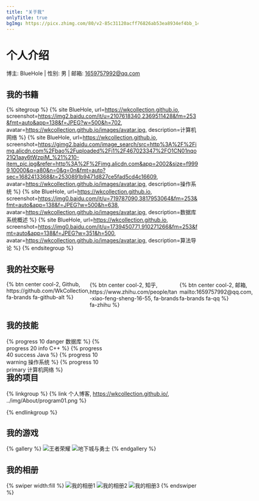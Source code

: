 ```yaml
---
title: "关于我"
onlyTitle: true
bgImg: https://picx.zhimg.com/80/v2-85c31120acff76826ab53ea8934ef4bb_1440w.webp
---
```


# 个人介绍
博主: BlueHole | 性别: 男 | 邮箱: 1659757992@qq.com

## 我的书籍
{% sitegroup %}
    {% site BlueHole, url=https://wkcollection.github.io, screenshot=https://img2.baidu.com/it/u=2107618340,2369511428&fm=253&fmt=auto&app=138&f=JPEG?w=500&h=702, avatar=https://wkcollection.github.io/images/avatar.jpg, description=计算机网络 %}
    {% site BlueHole, url=https://wkcollection.github.io, screenshot=https://gimg2.baidu.com/image_search/src=http%3A%2F%2Fimg.alicdn.com%2Fbao%2Fuploaded%2Fi1%2F467023347%2FO1CN01nqo21Q1aay6tWzpiM_%21%210-item_pic.jpg&refer=http%3A%2F%2Fimg.alicdn.com&app=2002&size=f9999,10000&q=a80&n=0&g=0n&fmt=auto?sec=1682413368&t=2530891b9471d827ce5fad5cd4c16609, avatar=https://wkcollection.github.io/images/avatar.jpg, description=操作系统 %}
    {% site BlueHole, url=https://wkcollection.github.io, screenshot=https://img0.baidu.com/it/u=719787090,3817953064&fm=253&fmt=auto&app=138&f=JPEG?w=500&h=638, avatar=https://wkcollection.github.io/images/avatar.jpg, description=数据库系统概述 %}
    {% site BlueHole, url=https://wkcollection.github.io, screenshot=https://img0.baidu.com/it/u=1739450771,910271266&fm=253&fmt=auto&app=138&f=JPEG?w=351&h=500, avatar=https://wkcollection.github.io/images/avatar.jpg, description=算法导论 %}
{% endsitegroup %}

## 我的社交账号
<div style="display: flex;">
{% btn center cool-2, Github, https://github.com/WkCollection, fa-brands fa-github-alt %}
<span style="width:5px;"></span>
{% btn center cool-2, 知乎, https://www.zhihu.com/people/tan-xiao-feng-sheng-16-55, fa-brands fa-zhihu %}
<span style="width:5px;"></span>
{% btn center cool-2, 邮箱, mailto:1659757992@qq.com, fa-brands fa-qq %}
</div>


## 我的技能

<div style="display: grid;
  grid-template-columns: 50% 50%;
  grid-template-rows: 30px 30px;
  grid-column-gap: 20px">
{% progress 10 danger 数据库 %}
{% progress 20 info C++ %}
{% progress 40 success Java %}
{% progress 10 warning 操作系统 %}
{% progress 10 primary 计算机网络 %}
</div>


## 我的项目
{% linkgroup %}
    {% link 个人博客, https://wkcollection.github.io/, ../img/About/program01.png %}

{% endlinkgroup %}

## 我的游戏
{% gallery %}
![王者荣耀](https://pic2.zhimg.com/v2-abb2c12e9fbe8dda1993f7cd5d149159_b.jpg)
![地下城与勇士](https://tu2.90la.cn/dotee/d/file/20220424/1035026414-0.jpg)
{% endgallery %}

## 我的相册
{% swiper width:fill %}
![我的相册1](https://pic3.zhimg.com/80/v2-7cfc909ebe8d83683909846edd6b5232_1440w.webp)
![我的相册2](https://pic2.zhimg.com/80/v2-e22aaad20d20634f506f57fff0fcbc17_1440w.webp)
![我的相册3](https://pic2.zhimg.com/80/v2-63bbdb5b76b8d349ad35ff4281efbd37_1440w.webp)
{% endswiper %}